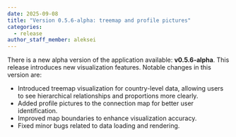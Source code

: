```yaml
---
date: 2025-09-08
title: "Version 0.5.6-alpha: treemap and profile pictures"
categories:
  - release
author_staff_member: aleksei
---
```


There is a new alpha version of the application available: **v0.5.6-alpha**. This release introduces new visualization features. Notable changes in this version are:

- Introduced treemap visualization for country-level data, allowing users to see hierarchical relationships and proportions more clearly.
- Added profile pictures to the connection map for better user identification.
- Improved map boundaries to enhance visualization accuracy.
- Fixed minor bugs related to data loading and rendering.